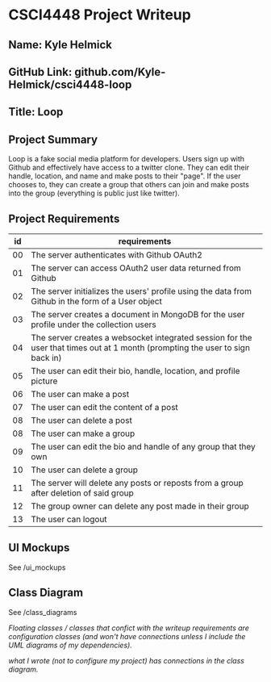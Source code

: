 # CSCI4448 Project Writeup

## Name: Kyle Helmick

## GitHub Link: github.com/Kyle-Helmick/csci4448-loop

## Title: Loop

## Project Summary

Loop is a fake social media platform for developers. Users sign up with Github and effectively have access to a twitter clone. They can edit their handle, location, and name and make posts to their "page". If the user chooses to, they can create a group that others can join and make posts into the group (everything is public just like twitter).

## Project Requirements

| id | requirements |
|--- |---           |
| 00 | The server authenticates with Github OAuth2
| 01 | The server can access OAuth2 user data returned from Github
| 02 | The server initializes the users' profile using the data from Github in the form of a User object
| 03 | The server creates a document in MongoDB for the user profile under the collection users
| 04 | The server creates a websocket integrated session for the user that times out at 1 month (prompting the user to sign back in)
| 05 | The user can edit their bio, handle, location, and profile picture
| 06 | The user can make a post
| 07 | The user can edit the content of a post
| 08 | The user can delete a post
| 08 | The user can make a group
| 09 | The user can edit the bio and handle of any group that they own
| 10 | The user can delete a group
| 11 | The server will delete any posts or reposts from a group after deletion of said group
| 12 | The group owner can delete any post made in their group
| 13 | The user can logout

## UI Mockups

See /ui_mockups

## Class Diagram

See /class_diagrams

*Floating classes / classes that confict with the writeup requirements are configuration classes (and won't have connections unless I include the UML diagrams of my dependencies).*

*what I wrote (not to configure my project) has connections in the class diagram.*